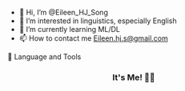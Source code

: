 - 👋 Hi, I’m @Eileen_HJ_Song
- 👀 I’m interested in linguistics, especially English
- 🌱 I’m currently learning ML/DL
- 📫 How to contact me Eileen.hj.s@gmail.com


🧰 Language and Tools

  <h3 align="center">It's Me! 🙋‍♂️</h3>

  

</br>
<!---
EileenSong/EileenSong is a ✨ special ✨ repository because its `README.md` (this file) appears on your GitHub profile.
You can click the Preview link to take a look at your changes.
--->

